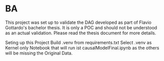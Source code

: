 # BA

This project was set up to validate the DAG developed as part of Flavio Gottardo's bachelor thesis. It is only a POC and should not be understood as an actual validation.
Please read the thesis document for more details.

Seting up this Project
Build .venv from requirements.txt
Select .venv as Kernel
only Notebook that will run ist causalModelFinal.ipynb as the others will be missing the Original Data.
